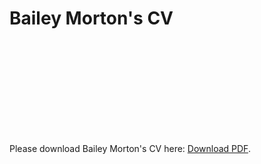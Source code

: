 ﻿# Bailey Morton's CV

<object data="https://github.com/baileymorton989/bailey_morton_cv/blob/2a9a62088e0c3fc1231f8c865d8b0f63f6368031/BAILEYMORTON_CV.pdf" type="https://github.com/baileymorton989/bailey_morton_cv/blob/2a9a62088e0c3fc1231f8c865d8b0f63f6368031/BAILEYMORTON_CV.pdf" width="700px" height="700px">
    <embed src="https://github.com/baileymorton989/bailey_morton_cv/blob/2a9a62088e0c3fc1231f8c865d8b0f63f6368031/BAILEYMORTON_CV.pdf">
        <p>Please download Bailey Morton's CV here: <a href="https://github.com/baileymorton989/bailey_morton_cv/blob/2a9a62088e0c3fc1231f8c865d8b0f63f6368031/BAILEYMORTON_CV.pdf">Download PDF</a>.</p>
    </embed>
</object>
